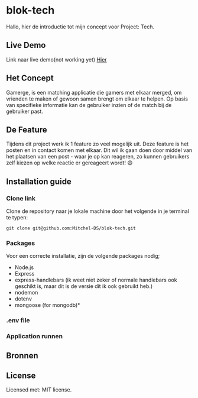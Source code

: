 # blok-tech
Hallo, hier de introductie tot mijn concept voor Project: Tech.

## Live Demo
Link naar live demo(not working yet) [Hier](https://github.com/Mitchel-DS/blok-tech)

## Het Concept
Gamerge, is een matching applicatie die gamers met elkaar merged, om vrienden te maken of gewoon samen brengt om elkaar te helpen. Op basis van specifieke informatie kan de gebruiker inzien of de match bij de gebruiker past.

## De Feature
Tijdens dit project werk ik 1 feature zo veel mogelijk uit. Deze feature is het posten en in contact komen met elkaar. Dit wil ik gaan doen door middel van het plaatsen van een post - waar je op kan reageren, zo kunnen gebruikers zelf kiezen op welke reactie er gereageert wordt! :smile:

## Installation guide
### Clone link
Clone de repository naar je lokale machine door het volgende in je terminal te typen:

```
git clone git@github.com:Mitchel-DS/blok-tech.git
```

### Packages
Voor een correcte installatie, zijn de volgende packages nodig;

* Node.js
* Express
* express-handlebars (ik weet niet zeker of normale handlebars ook geschikt is, maar dit is de versie dit ik ook gebruikt heb.)
* nodemon
* dotenv
* mongoose (for mongodb)*

### .env file

### Application runnen

## Bronnen

## License
Licensed met: MIT license</a>. 
